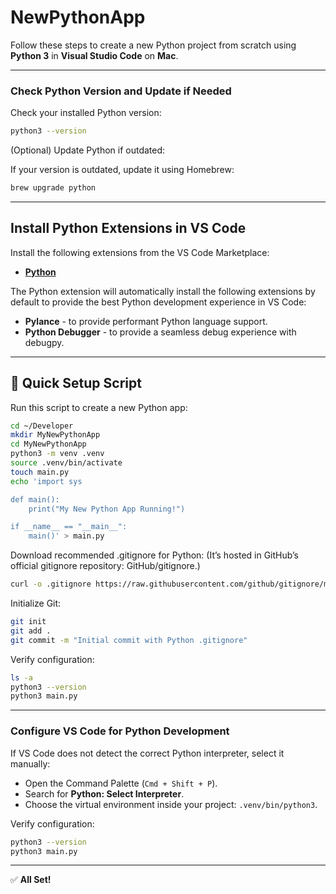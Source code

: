 # NewPythonApp

Follow these steps to create a new Python project from scratch using **Python 3** in **Visual Studio Code** on **Mac**.

---

### Check Python Version and Update if Needed

Check your installed Python version:
```bash
python3 --version
```
(Optional) Update Python if outdated:

If your version is outdated, update it using Homebrew:
```bash
brew upgrade python
```

---

## Install Python Extensions in VS Code

Install the following extensions from the VS Code Marketplace:

- **[Python](https://marketplace.visualstudio.com/items?itemName=ms-python.python)**

The Python extension will automatically install the following extensions by default to provide the best Python development experience in VS Code:

- **Pylance** - to provide performant Python language support.
- **Python Debugger** - to provide a seamless debug experience with debugpy.

---

## 🚀 Quick Setup Script
Run this script to create a new Python app:
```bash
cd ~/Developer              
mkdir MyNewPythonApp       
cd MyNewPythonApp          
python3 -m venv .venv       
source .venv/bin/activate   
touch main.py               
echo 'import sys

def main():
    print("My New Python App Running!")

if __name__ == "__main__":
    main()' > main.py 
```
Download recommended .gitignore for Python:
(It’s hosted in GitHub’s official gitignore repository: GitHub/gitignore.)
```bash
curl -o .gitignore https://raw.githubusercontent.com/github/gitignore/main/Python.gitignore 
``` 

Initialize Git:
```bash
git init
git add .
git commit -m "Initial commit with Python .gitignore"
```

Verify configuration:
```bash
ls -a
python3 --version
python3 main.py
```

---

### Configure VS Code for Python Development
If VS Code does not detect the correct Python interpreter, select it manually:
- Open the Command Palette (`Cmd + Shift + P`).
- Search for **Python: Select Interpreter**.
- Choose the virtual environment inside your project: `.venv/bin/python3`.

Verify configuration:
```bash
python3 --version
python3 main.py
```

---


✅ **All Set!**

